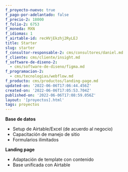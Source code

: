 ```yaml
---
f_proyecto-nuevo: true
f_pago-por-adelantado: false
f_precio-2: 18000
f_folio-2: 6753
f_moneda: MXN
f_idiomas: 1
f_airtable-id: recHVjEkzhj2RyLEJ
title: Starter
slug: starter
f_consultor-responsable-2: cms/consultores/daniel.md
f_cliente: cms/cliente/insight.md
f_software-de-diseno-2:
  - cms/software-de-diseno/figma.md
f_programacion-2:
  - cms/tecnologias/webflow.md
f_producto: cms/productos/landing-page.md
updated-on: '2022-06-06T17:06:44.456Z'
created-on: '2022-06-06T17:05:53.704Z'
published-on: '2022-06-06T17:08:59.056Z'
layout: '[proyectos].html'
tags: proyectos
---
```


**Base de datos**

*   Setup de Airtable/Excel (de acuerdo al negocio)
*   Capacitación de manejo de sitio
*   Formularios ilimitados

**Landing page**

*   Adaptación de template con contenido
*   Base unificada con Airtable
